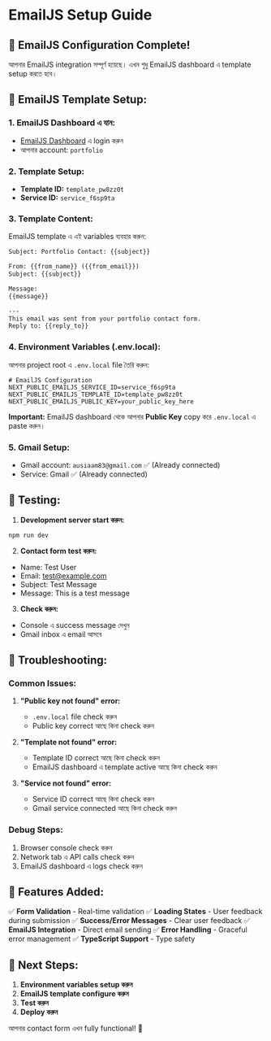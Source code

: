 # EmailJS Setup Guide

## 🚀 **EmailJS Configuration Complete!**

আপনার EmailJS integration সম্পূর্ণ হয়েছে। এখন শুধু EmailJS dashboard এ template setup করতে হবে।

## 📧 **EmailJS Template Setup:**

### **1. EmailJS Dashboard এ যান:**
- [EmailJS Dashboard](https://dashboard.emailjs.com) এ login করুন
- আপনার account: `portfolio`

### **2. Template Setup:**
- **Template ID:** `template_pw8zz0t`
- **Service ID:** `service_f6sp9ta`

### **3. Template Content:**
EmailJS template এ এই variables ব্যবহার করুন:

```html
Subject: Portfolio Contact: {{subject}}

From: {{from_name}} ({{from_email}})
Subject: {{subject}}

Message:
{{message}}

---
This email was sent from your portfolio contact form.
Reply to: {{reply_to}}
```

### **4. Environment Variables (.env.local):**
আপনার project root এ `.env.local` file তৈরি করুন:

```env
# EmailJS Configuration
NEXT_PUBLIC_EMAILJS_SERVICE_ID=service_f6sp9ta
NEXT_PUBLIC_EMAILJS_TEMPLATE_ID=template_pw8zz0t
NEXT_PUBLIC_EMAILJS_PUBLIC_KEY=your_public_key_here
```

**Important:** EmailJS dashboard থেকে আপনার **Public Key** copy করে `.env.local` এ paste করুন।

### **5. Gmail Setup:**
- Gmail account: `ausiaam83@gmail.com` ✅ (Already connected)
- Service: Gmail ✅ (Already connected)

## 🧪 **Testing:**

1. **Development server start করুন:**
```bash
npm run dev
```

2. **Contact form test করুন:**
- Name: Test User
- Email: test@example.com
- Subject: Test Message
- Message: This is a test message

3. **Check করুন:**
- Console এ success message দেখুন
- Gmail inbox এ email আসবে

## 🔧 **Troubleshooting:**

### **Common Issues:**

1. **"Public key not found" error:**
   - `.env.local` file check করুন
   - Public key correct আছে কিনা check করুন

2. **"Template not found" error:**
   - Template ID correct আছে কিনা check করুন
   - EmailJS dashboard এ template active আছে কিনা check করুন

3. **"Service not found" error:**
   - Service ID correct আছে কিনা check করুন
   - Gmail service connected আছে কিনা check করুন

### **Debug Steps:**
1. Browser console check করুন
2. Network tab এ API calls check করুন
3. EmailJS dashboard এ logs check করুন

## 📱 **Features Added:**

✅ **Form Validation** - Real-time validation
✅ **Loading States** - User feedback during submission
✅ **Success/Error Messages** - Clear user feedback
✅ **EmailJS Integration** - Direct email sending
✅ **Error Handling** - Graceful error management
✅ **TypeScript Support** - Type safety

## 🎯 **Next Steps:**

1. **Environment variables setup করুন**
2. **EmailJS template configure করুন**
3. **Test করুন**
4. **Deploy করুন**

আপনার contact form এখন fully functional! 🎉
